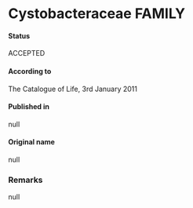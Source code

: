 Cystobacteraceae FAMILY
=======

#### Status
ACCEPTED

#### According to
The Catalogue of Life, 3rd January 2011

#### Published in
null

#### Original name
null

### Remarks
null
